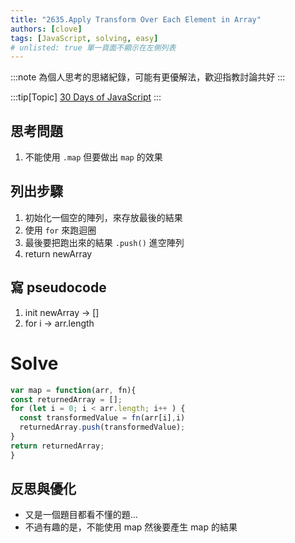```yaml
---
title: "2635.Apply Transform Over Each Element in Array"
authors: [clove]
tags: [JavaScript, solving, easy]
# unlisted: true 單一頁面不顯示在左側列表
---
```

:::note
為個人思考的思緒紀錄，可能有更優解法，歡迎指教討論共好
:::

:::tip[Topic]
[30 Days of JavaScript](https://leetcode.com/problems/apply-transform-over-each-element-in-array/description/?envType=study-plan-v2&envId=30-days-of-javascript)
:::

## 思考問題
1. 不能使用 `.map` 但要做出 `map` 的效果

## 列出步驟
1. 初始化一個空的陣列，來存放最後的結果
2. 使用 `for` 來跑迴圈
3. 最後要把跑出來的結果 `.push()` 進空陣列
4. return newArray

## 寫 pseudocode
1. init newArray → []
2. for i → arr.length

# Solve
```js
var map = function(arr, fn){
const returnedArray = [];
for (let i = 0; i < arr.length; i++ ) {
  const transformedValue = fn(arr[i],i)
  returnedArray.push(transformedValue);
}
return returnedArray;
}
```

## 反思與優化
- 又是一個題目都看不懂的題…
- 不過有趣的是，不能使用 map 然後要產生 map 的結果